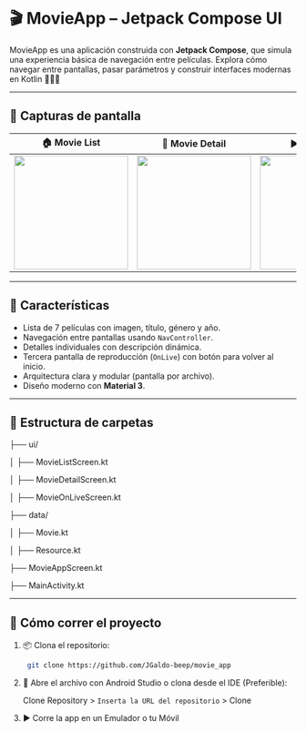 # 🎬 MovieApp – Jetpack Compose UI

MovieApp es una aplicación construida con **Jetpack Compose**, que simula una experiencia básica de navegación entre películas. Explora cómo navegar entre pantallas, pasar parámetros y construir interfaces modernas en Kotlin 🧑‍💻📱

---

## 📸 Capturas de pantalla

| 🏠 Movie List | 📄 Movie Detail | ▶️ Watching |
|--------------|------------------|-------------|
| <img src="https://github.com/user-attachments/assets/63a2e24c-1eca-4f5b-a644-aa0f97ef1f1a" width="200"/> | <img src="https://github.com/user-attachments/assets/4ce60713-ec5a-4a59-9119-101c8c5ae097" width="200"/> | <img src="https://github.com/user-attachments/assets/2609d6d9-765d-4fa8-aa41-a518b6920d13" width="200"/> |

---

## 🧱 Características

- Lista de 7 películas con imagen, título, género y año.
- Navegación entre pantallas usando `NavController`.
- Detalles individuales con descripción dinámica.
- Tercera pantalla de reproducción (`OnLive`) con botón para volver al inicio.
- Arquitectura clara y modular (pantalla por archivo).
- Diseño moderno con **Material 3**.

---

## 🧪 Estructura de carpetas

├── ui/

│   ├── MovieListScreen.kt

│   ├── MovieDetailScreen.kt

│   ├── MovieOnLiveScreen.kt

├── data/

│   ├── Movie.kt

│   ├── Resource.kt

├── MovieAppScreen.kt

├── MainActivity.kt

---

## 🚀 Cómo correr el proyecto

1. 📦 Clona el repositorio:
   ```bash
    git clone https://github.com/JGaldo-beep/movie_app
   ```
2. 📁 Abre el archivo con Android Studio o clona desde el IDE (Preferible):

   Clone Repository > `Inserta la URL del repositorio` > Clone

3. ▶️ Corre la app en un Emulador o tu Móvil
